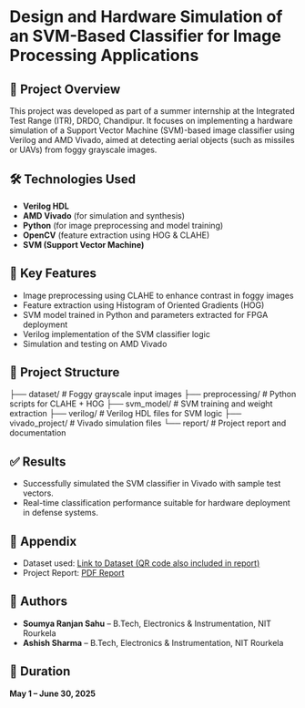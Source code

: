 # Design and Hardware Simulation of an SVM-Based Classifier for Image Processing Applications

## 📌 Project Overview

This project was developed as part of a summer internship at the Integrated Test Range (ITR), DRDO, Chandipur. It focuses on implementing a hardware simulation of a Support Vector Machine (SVM)-based image classifier using Verilog and AMD Vivado, aimed at detecting aerial objects (such as missiles or UAVs) from foggy grayscale images.

## 🛠 Technologies Used

- **Verilog HDL**
- **AMD Vivado** (for simulation and synthesis)
- **Python** (for image preprocessing and model training)
- **OpenCV** (feature extraction using HOG & CLAHE)
- **SVM (Support Vector Machine)**

## 🧠 Key Features

- Image preprocessing using CLAHE to enhance contrast in foggy images
- Feature extraction using Histogram of Oriented Gradients (HOG)
- SVM model trained in Python and parameters extracted for FPGA deployment
- Verilog implementation of the SVM classifier logic
- Simulation and testing on AMD Vivado

## 📁 Project Structure

├── dataset/ # Foggy grayscale input images
├── preprocessing/ # Python scripts for CLAHE + HOG
├── svm_model/ # SVM training and weight extraction
├── verilog/ # Verilog HDL files for SVM logic
├── vivado_project/ # Vivado simulation files
└── report/ # Project report and documentation


## ✅ Results

- Successfully simulated the SVM classifier in Vivado with sample test vectors.
- Real-time classification performance suitable for hardware deployment in defense systems.

## 🔗 Appendix

- Dataset used: [Link to Dataset (QR code also included in report)](https://example.com/dataset-link)
- Project Report: [PDF Report](./report/DRDO_SVM_Project_Report.pdf)

## 👥 Authors

- **Soumya Ranjan Sahu** – B.Tech, Electronics & Instrumentation, NIT Rourkela  
- **Ashish Sharma** – B.Tech, Electronics & Instrumentation, NIT Rourkela

## 📅 Duration

**May 1 – June 30, 2025**
